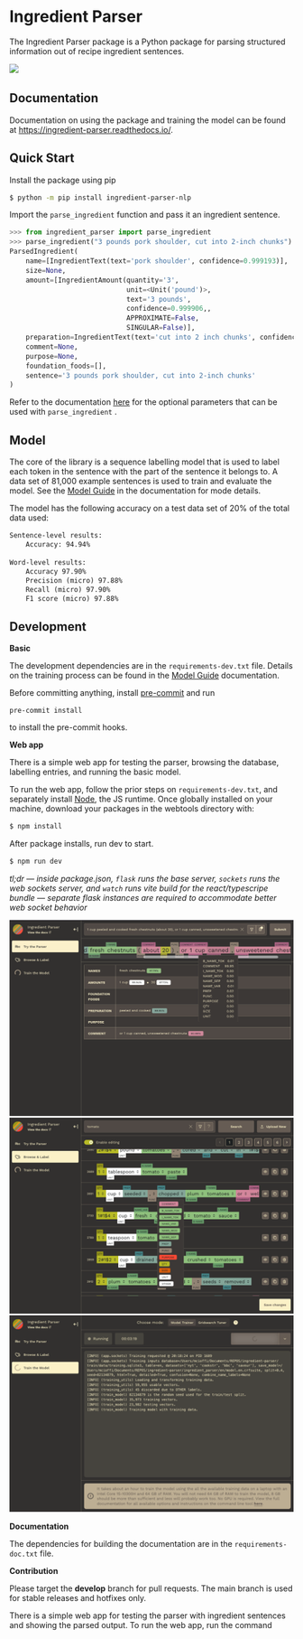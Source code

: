 # Ingredient Parser

The Ingredient Parser package is a Python package for parsing structured information out of recipe ingredient sentences.

![](docs/source/_static/logo.png)

## Documentation

Documentation on using the package and training the model can be found at https://ingredient-parser.readthedocs.io/.

## Quick Start

Install the package using pip

```bash
$ python -m pip install ingredient-parser-nlp
```

Import the ```parse_ingredient``` function and pass it an ingredient sentence.

```python
>>> from ingredient_parser import parse_ingredient
>>> parse_ingredient("3 pounds pork shoulder, cut into 2-inch chunks")
ParsedIngredient(
    name=[IngredientText(text='pork shoulder', confidence=0.999193)],
    size=None,
    amount=[IngredientAmount(quantity='3',
                             unit=<Unit('pound')>,
                             text='3 pounds',
                             confidence=0.999906,,
                             APPROXIMATE=False,
                             SINGULAR=False)],
    preparation=IngredientText(text='cut into 2 inch chunks', confidence=0.999193),
    comment=None,
    purpose=None,
    foundation_foods=[],
    sentence='3 pounds pork shoulder, cut into 2-inch chunks'
)
```

Refer to the documentation [here](https://ingredient-parser.readthedocs.io/en/latest/start/index.html#optional-parameters) for the optional parameters that can be used with `parse_ingredient` .

## Model

The core of the library is a sequence labelling model that is used to label each token in the sentence with the part of the sentence it belongs to. A data set of 81,000 example sentences is used to train and evaluate the model. See the [Model Guide](https://ingredient-parser.readthedocs.io/en/latest/guide/index.html) in the documentation for mode details.

The model has the following accuracy on a test data set of 20% of the total data used:

```
Sentence-level results:
	Accuracy: 94.94%

Word-level results:
	Accuracy 97.90%
	Precision (micro) 97.88%
	Recall (micro) 97.90%
	F1 score (micro) 97.88%
```

## Development

**Basic**

The development dependencies are in the `requirements-dev.txt` file. Details on the training process can be found in the [Model Guide](https://ingredient-parser.readthedocs.io/en/latest/guide/index.html) documentation.

Before committing anything, install [pre-commit](https://pre-commit.com/) and run
```
pre-commit install
```

to install the pre-commit hooks.

**Web app**

There is a simple web app for testing the parser, browsing the database, labelling entries, and running the basic model.

To run the web app, follow the prior steps on `requirements-dev.txt`, and separately install [Node](https://nodejs.org/en/download), the JS runtime. Once globally installed on your machine, download your packages in the webtools directory with:

```bash
$ npm install
```

After package installs, run dev to start.

```bash
$ npm run dev
```

*tl;dr — inside package.json, `flask` runs the base server, `sockets` runs the web sockets server, and `watch` runs vite build for the react/typescripe bundle — separate flask instances are required to accommodate better web socket behavior*

![Screen shot of web parser](docs/source/_static/app.parser.screenshot.png)
![Screen shot of web labeller](docs/source/_static/app.labeller.screenshot.png)
![Screen shot of web trainer](docs/source/_static/app.trainer.screenshot.png)

**Documentation**

The dependencies for building the documentation are in the `requirements-doc.txt` file.

**Contribution**

Please target the **develop** branch for pull requests. The main branch is used for stable releases and hotfixes only.

There is a simple web app for testing the parser with ingredient sentences and showing the parsed output. To run the web app, run the command
